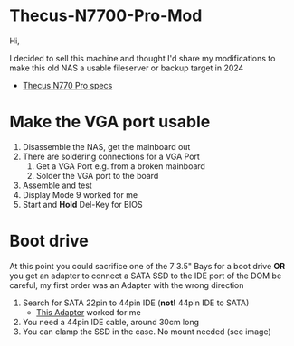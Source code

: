 # Thecus-N7700-Pro-Mod
Hi,

I decided to sell this machine and thought I'd share my modifications to make this old NAS a usable fileserver or backup target in 2024

* [Thecus N770 Pro specs](https://www.thecus.com/product?cat=linux_nas&cat_type=smbTower&PROD_ID=27&language_num=1)

# Make the VGA port usable

1. Disassemble the NAS, get the mainboard out
2. There are soldering connections for a VGA Port
   1. Get a VGA Port e.g. from a broken mainboard
   2. Solder the VGA port to the board
3. Assemble and test
4. Display Mode 9 worked for me
5. Start and **Hold** Del-Key for BIOS

# Boot drive
At this point you could sacrifice one of the 7 3.5" Bays for a boot drive
**OR** you get an adapter to connect a SATA SSD to the IDE port of the DOM
be careful, my first order was an Adapter with the wrong direction
1. Search for SATA 22pin to 44pin IDE (**not!** 44pin IDE to SATA)
   * [This Adapter](https://www.ebay.de/itm/333395176710) worked for me
2. You need a 44pin IDE cable, around 30cm long
3.  You can clamp the SSD in the case. No mount needed (see image)
